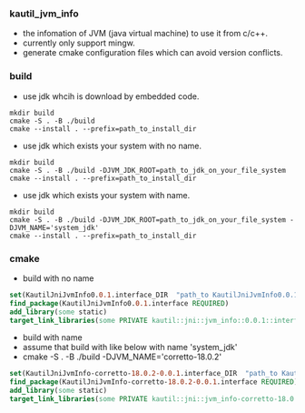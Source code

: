 ### kautil_jvm_info
* the infomation of JVM (java virtual machine) to use it from c/c++.
* currently only support mingw.
* generate cmake configuration files which can avoid version conflicts.

### build
* use jdk whcih is download by embedded code. 
```shell
mkdir build
cmake -S . -B ./build 
cmake --install . --prefix=path_to_install_dir
```
* use jdk which exists your system with no name.

```shell
mkdir build
cmake -S . -B ./build -DJVM_JDK_ROOT=path_to_jdk_on_your_file_system
cmake --install . --prefix=path_to_install_dir 
```
* use jdk which exists your system with name.

```shell
mkdir build
cmake -S . -B ./build -DJVM_JDK_ROOT=path_to_jdk_on_your_file_system -DJVM_NAME='system_jdk'
cmake --install . --prefix=path_to_install_dir 
```

### cmake

* build  with no name
```cmake
set(KautilJniJvmInfo0.0.1.interface_DIR  "path_to KautilJniJvmInfo0.0.1.interfaceConfig.cmake dir")
find_package(KautilJniJvmInfo0.0.1.interface REQUIRED)
add_library(some static)
target_link_libraries(some PRIVATE kautil::jni::jvm_info::0.0.1::interface)
```

* build  with name 
* assume that build with like below with name 'system_jdk'
* cmake -S . -B ./build -DJVM_NAME='corretto-18.0.2'
```cmake
set(KautilJniJvmInfo-corretto-18.0.2-0.0.1.interface_DIR  "path_to KautilJniJvmInfo-corretto-18.0.2-0.0.1.interfaceConfig.cmake dir")
find_package(KautilJniJvmInfo-corretto-18.0.2-0.0.1.interface REQUIRED)
add_library(some static)
target_link_libraries(some PRIVATE kautil::jni::jvm_info-corretto-18.0.2::0.0.1::interface)
```



